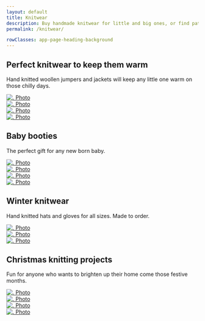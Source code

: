 ```yaml
---
layout: default
title: Knitwear
description: Buy handmade knitwear for little and big ones, or find patterns you can do at home. We have lots to choose from.
permalink: /knitwear/

rowClasses: app-page-heading-background
---
```


<div class="app-grid-column-two-thirds app-margin-top-7 app-margin-bottom-5">
  <h2 class="app-heading app-heading-m">Perfect knitwear to keep them warm</h2>
  <p class="app-body">
    Hand knitted woollen jumpers and jackets will keep any little one warm on those chilly days.
  </p>
</div>

<div class="app-grid-column-full">
  <div class ="image-gallery gallery-grid gallery-columns-four">
    <div class="gallery-item">
      <a href="/assets/images/knitwear/baby/001-white-wool-jacket.jpg" title="" target="_blank">
        <img src="/assets/thumbs/knitwear/baby/001-white-wool-jacket.jpg" alt=". Photo" class="img-gallery">
      </a>
    </div>
    <div class="gallery-item">
      <a href="/assets/images/knitwear/baby/002-light-blue-wool-cardigan-and-matching-bobble-hat.jpg" title="" target="_blank">
        <img src="/assets/thumbs/knitwear/baby/002-light-blue-wool-cardigan-and-matching-bobble-hat.jpg" alt=". Photo" class="img-gallery">
      </a>
    </div>
    <div class="gallery-item">
      <a href="/assets/images/knitwear/baby/003-navy-and-light-blue-wool-cardigans.jpg" title="" target="_blank">
        <img src="/assets/thumbs/knitwear/baby/003-navy-and-light-blue-wool-cardigans.jpg" alt=". Photo" class="img-gallery">
      </a>
    </div>
    <div class="gallery-item">
      <a href="/assets/images/knitwear/baby/004-white-and-yellow-light-blues-striped-and-mutli-coloured-cardigans.jpg" title="" target="_blank">
        <img src="/assets/thumbs/knitwear/baby/004-white-and-yellow-light-blues-striped-and-mutli-coloured-cardigans.jpg" alt=". Photo" class="img-gallery">
      </a>
    </div>
  </div>
</div>

<div class="app-grid-column-two-thirds app-margin-top-7 app-margin-bottom-5">
  <h2 class="app-heading app-heading-m">Baby booties</h2>
  <p class="app-body">
    The perfect gift for any new born baby.
  </p>
</div>

<div class="app-grid-column-full">
  <div class ="image-gallery gallery-grid gallery-columns-four">
    <div class="gallery-item">
      <a href="/assets/images/knitwear/booties/001-white-booties-with-tartan-bow.jpg" title="" target="_blank">
        <img src="/assets/thumbs/knitwear/booties/001-white-booties-with-tartan-bow.jpg" alt=". Photo" class="img-gallery">
      </a>
    </div>
    <div class="gallery-item">
      <a href="/assets/images/knitwear/booties/002-white-mice-knitted-booties.jpg" title="" target="_blank">
        <img src="/assets/thumbs/knitwear/booties/002-white-mice-knitted-booties.jpg" alt=". Photo" class="img-gallery">
      </a>
    </div>
    <div class="gallery-item">
      <a href="/assets/images/knitwear/booties/003-white-booties-with-tartan-bow-and-light-blue-booties.jpg" title="" target="_blank">
        <img src="/assets/thumbs/knitwear/booties/003-white-booties-with-tartan-bow-and-light-blue-booties.jpg" alt=". Photo" class="img-gallery">
      </a>
    </div>
    <div class="gallery-item">
      <a href="/assets/images/knitwear/booties/004-two-different-style-white-booties-one-with-white-tassles-and-one-with-blue-bow.jpg" title="" target="_blank">
        <img src="/assets/thumbs/knitwear/booties/004-two-different-style-white-booties-one-with-white-tassles-and-one-with-blue-bow.jpg" alt=". Photo" class="img-gallery">
      </a>
    </div>
  </div>
</div>

<div class="app-grid-column-two-thirds app-margin-top-7 app-margin-bottom-5">
  <h2 class="app-heading app-heading-m">Winter knitwear</h2>
  <p class="app-body">
    Hand knitted hats and gloves for all sizes. Made to order.
  </p>
</div>

<div class="app-grid-column-full">
  <div class ="image-gallery gallery-grid gallery-columns-three">
    <div class="gallery-item">
      <a href="/assets/images/knitwear/winter-wear/001-childrens-mittens-in-pink-with-pink-bow-and-white-with-tartan-bow.jpg" title="" target="_blank">
        <img src="/assets/thumbs/knitwear/winter-wear/001-childrens-mittens-in-pink-with-pink-bow-and-white-with-tartan-bow.jpg" alt=". Photo" class="img-gallery">
      </a>
    </div>
    <div class="gallery-item">
      <a href="/assets/images/knitwear/winter-wear/002-multiple-different-colour-wool-hats-with-bobbles.jpg" title="" target="_blank">
        <img src="/assets/thumbs/knitwear/winter-wear/002-multiple-different-colour-wool-hats-with-bobbles.jpg" alt=". Photo" class="img-gallery">
      </a>
    </div>
    <div class="gallery-item">
      <a href="/assets/images/knitwear/winter-wear/003-childrens-mittens-in-different-colours.jpg" title="" target="_blank">
        <img src="/assets/thumbs/knitwear/winter-wear/003-childrens-mittens-in-different-colours.jpg" alt=". Photo" class="img-gallery">
      </a>
    </div>
  </div>
</div>

<div class="app-grid-column-two-thirds app-margin-top-7 app-margin-bottom-7">
  <h2 class="app-heading app-heading-m">Christmas knitting projects</h2>
  <p class="app-body">
    Fun for anyone who wants to brighten up their home come those festive months.
  </p>
</div>

<div class="app-grid-column-full app-margin-bottom-7">
  <div class ="image-gallery gallery-grid gallery-columns-four">
    <div class="gallery-item">
      <a href="/assets/images/knitwear/christmas-projects/001-tinsel-wool-santa-and-snowman.jpg" title="" target="_blank">
        <img src="/assets/thumbs/knitwear/christmas-projects/001-tinsel-wool-santa-and-snowman.jpg" alt=". Photo" class="img-gallery">
      </a>
    </div>
    <div class="gallery-item">
      <a href="/assets/images/knitwear/christmas-projects/002-three-wool-tree-topper-angels.jpg" title="" target="_blank">
        <img src="/assets/thumbs/knitwear/christmas-projects/002-three-wool-tree-topper-angels.jpg" alt=". Photo" class="img-gallery">
      </a>
    </div>
    <div class="gallery-item">
      <a href="/assets/images/knitwear/christmas-projects/003-tinsel-wool-christmas-trees.jpg" title="" target="_blank">
        <img src="/assets/thumbs/knitwear/christmas-projects/003-tinsel-wool-christmas-trees.jpg" alt=". Photo" class="img-gallery">
      </a>
    </div>
    <div class="gallery-item">
      <a href="/assets/images/knitwear/christmas-projects/004-fluffy-wool-teddy-bear-with-tartan-bow.jpg" title="" target="_blank">
        <img src="/assets/thumbs/knitwear/christmas-projects/004-fluffy-wool-teddy-bear-with-tartan-bow.jpg" alt=". Photo" class="img-gallery">
      </a>
    </div>
  </div>
</div>

